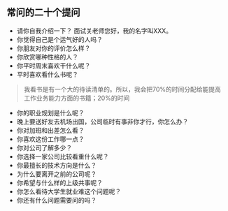 ## 常问的二十个提问
* 请你自我介绍一下？
面试关老师您好，我的名字叫XXX。
* 你觉得自己是个运气好的人吗？
* 你朋友对你的评价怎么样？
* 你欣赏哪种性格的人？
* 你平时周末喜欢干什么呢？
* 平时喜欢看什么书呢？
> 我看书是有一个大的待读清单的。所以，我会把70%的时间分配给能提高工作业务能力方面的书籍；20%的时间
* 你的职业规划是什么呢？
* 晚上要送好友去机场出国，公司临时有事非你才行，你怎么办？
* 你对加班和出差怎么看？
* 你喜欢这份工作哪一点？
* 你对公司了解多少？
* 你选择一家公司比较看重什么呢？
* 你最擅长的技术方向是什么？
* 为什么要离开之前的公司呢？
* 你希望与什么样的上级共事呢？
* 你怎么看待大学生就业难这个问题呢？
* 你还有什么问题需要问的吗？
